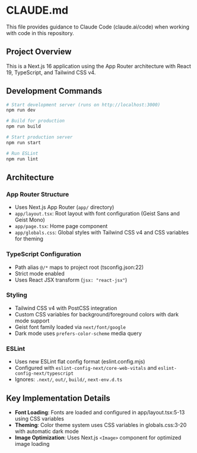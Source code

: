# CLAUDE.md

This file provides guidance to Claude Code (claude.ai/code) when working with code in this repository.

## Project Overview

This is a Next.js 16 application using the App Router architecture with React 19, TypeScript, and Tailwind CSS v4.

## Development Commands

```bash
# Start development server (runs on http://localhost:3000)
npm run dev

# Build for production
npm run build

# Start production server
npm run start

# Run ESLint
npm run lint
```

## Architecture

### App Router Structure
- Uses Next.js App Router (`app/` directory)
- `app/layout.tsx`: Root layout with font configuration (Geist Sans and Geist Mono)
- `app/page.tsx`: Home page component
- `app/globals.css`: Global styles with Tailwind CSS v4 and CSS variables for theming

### TypeScript Configuration
- Path alias `@/*` maps to project root (tsconfig.json:22)
- Strict mode enabled
- Uses React JSX transform (`jsx: "react-jsx"`)

### Styling
- Tailwind CSS v4 with PostCSS integration
- Custom CSS variables for background/foreground colors with dark mode support
- Geist font family loaded via `next/font/google`
- Dark mode uses `prefers-color-scheme` media query

### ESLint
- Uses new ESLint flat config format (eslint.config.mjs)
- Configured with `eslint-config-next/core-web-vitals` and `eslint-config-next/typescript`
- Ignores: `.next/`, `out/`, `build/`, `next-env.d.ts`

## Key Implementation Details

- **Font Loading**: Fonts are loaded and configured in app/layout.tsx:5-13 using CSS variables
- **Theming**: Color theme system uses CSS variables in globals.css:3-20 with automatic dark mode
- **Image Optimization**: Uses Next.js `<Image>` component for optimized image loading
